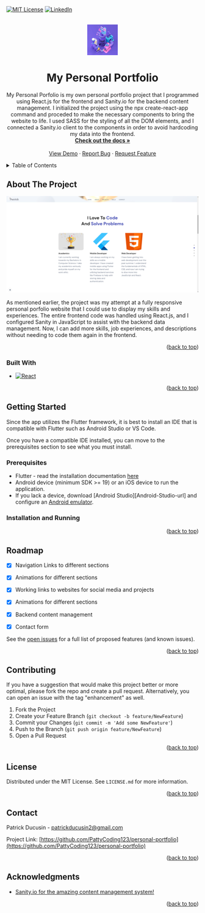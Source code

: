 <div id="top"></div>

<!-- PROJECT SHIELDS -->
<!--
*** Reference link notation in markdown. Look at the bottom of the file
*** for all links to the shields.
*** https://www.markdownguide.org/basic-syntax/#reference-style-links
-->
[![MIT License][license-shield]][license-url]
[![LinkedIn][linkedin-shield]][linkedin-url]

<!-- PROJECT LOGO -->
<br />
<div align="center">
  <a href="https://github.com/PattyCoding123/personal-portfolio">
    <img src="src/assets/about04.png" alt="Logo" width="80" height="80">
  </a>
  
<h1 align="center">My Personal Portfolio</h1>

  <p align="center">
    My Personal Porfolio is my own personal portfolio project that I programmed using React.js for the frontend and Sanity.io for the backend content management. I initialized the project using the npx create-react-app command and proceded to make the necessary components to bring the website to life. I used SASS for the styling of all the DOM elements, and I connected a Sanity.io client to the components in order to avoid hardcoding my data into the frontend.
    <br />
    <a href="https://github.com/PattyCoding123/personal-portfolio"><strong>Check out the docs »</strong></a>
    <br />
    <br />
    <a href="https://patrickducusinportfolio.com">View Demo</a>
    ·
    <a href="https://github.com/PattyCoding123/personal-portfolio/issues">Report Bug</a>
    ·
    <a href="https://github.com/PattyCoding123/personal-portfolio/issues">Request Feature</a>
  </p>
</div>



<!-- TABLE OF CONTENTS -->
<details>
  <summary>Table of Contents</summary>
  <ol>
    <li>
      <a href="#about-the-project">About The Project</a>
      <ul>
        <li><a href="#built-with">Built With</a></li>
      </ul>
    </li>
    <li>
      <a href="#getting-started">Getting Started</a>
      <ul>
        <li><a href="#prerequisites">Prerequisites</a></li>
        <li><a href="#installation-and-running">Installation and Running</a></li>
      </ul>
    </li>
    <li><a href="#roadmap">Roadmap</a></li>
    <li><a href="#contributing">Contributing</a></li>
    <li><a href="#license">License</a></li>
    <li><a href="#contact">Contact</a></li>
    <li><a href="#acknowledgments">Acknowledgments</a></li>
  </ol>
</details>



<!-- ABOUT THE PROJECT -->
## About The Project

[![Look at the live demo!][product-screenshot]](https://patrickducusinportfolio.com)

As mentioned earlier, the project was my attempt at a fully responsive personal porfolio website that I could use to display my skills and experiences. The entire frontend code was handled using React.js, and I configured Sanity in JavaScript to assist with the backend data management. Now, I can add more skills, job experiences, and descriptions without needing to code them again in the frontend.

<p align="right">(<a href="#top">back to top</a>)</p>



### Built With

* [![React][React.js]][React-url]
<p align="right">(<a href="#top">back to top</a>)</p>



<!-- GETTING STARTED -->
## Getting Started

Since the app utilizes the Flutter framework, it is best to install an IDE that is compatible with Flutter such as Android Studio or VS Code.

Once you have a compatible IDE installed, you can move to the prerequisites section to see what you must install.

### Prerequisites
* Flutter - read the installation documentation [here](https://docs.flutter.dev/get-started/install)
* Android device (minimum SDK >= 19) or an iOS device to run the application. 
* If you lack a device, download [Android Studio][Android-Studio-url] and configure an [Android emulator](https://developer.android.com/studio/run/emulator).


### Installation and Running

<p align="right">(<a href="#top">back to top</a>)</p>


<!-- ROADMAP -->
## Roadmap

- [x] Navigation Links to different sections
- [x] Animations for different sections
- [x] Working links to websites for social media and projects
- [x] Animations for different sections
- [x] Backend content management 
- [x] Contact form


See the [open issues](https://github.com/PattyCoding123/personal-portfolio/issues) for a full list of proposed features (and known issues).

<p align="right">(<a href="#top">back to top</a>)</p>



<!-- CONTRIBUTING -->
## Contributing

If you have a suggestion that would make this project better or more optimal, please fork the repo and create a pull request. Alternatively, you can open an issue with the tag "enhancement" as well.

1. Fork the Project
2. Create your Feature Branch (`git checkout -b feature/NewFeature`)
3. Commit your Changes (`git commit -m 'Add some NewFeature'`)
4. Push to the Branch (`git push origin feature/NewFeature`)
5. Open a Pull Request

<p align="right">(<a href="#top">back to top</a>)</p>



<!-- LICENSE -->
## License

Distributed under the MIT License. See `LICENSE.md` for more information.

<p align="right">(<a href="#top">back to top</a>)</p>



<!-- CONTACT -->
## Contact

Patrick Ducusin - patrickducusin2@gmail.com

Project Link: [https://github.com/PattyCoding123/personal-portfolio](https://github.com/PattyCoding123/personal-portfolio)

<p align="right">(<a href="#top">back to top</a>)</p>



<!-- ACKNOWLEDGMENTS -->
## Acknowledgments
* [Sanity.io for the amazing content management system!](https://www.sanity.io/)

<p align="right">(<a href="#top">back to top</a>)</p>



<!-- MARKDOWN LINKS & IMAGES -->
<!-- https://www.markdownguide.org/basic-syntax/#reference-style-links -->
[license-shield]: https://img.shields.io/github/license/PattyCoding123/personal-portfolio.svg?style=for-the-badge
[license-url]: https://github.com/PattyCoding123/personal-portfolio/blob/master/LICENSE.md
[linkedin-shield]: https://img.shields.io/badge/-LinkedIn-black.svg?style=for-the-badge&logo=linkedin&colorB=555
[linkedin-url]: https://www.linkedin.com/in/patrick-ducusin-879b25208/
[product-screenshot]: src/assets/demo.png
[React.js]: https://img.shields.io/badge/React-20232A?style=for-the-badge&logo=react&logoColor=61DAFB
[React-url]: https://reactjs.org/
